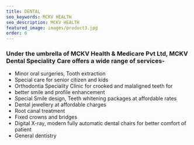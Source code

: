 ```yaml
---
title: DENTAL
seo_keywords: MCKV HEALTH
seo_description: MCKV HEALTH
featured_image: images/product3.jpg
order: 6
---
```


### Under the umbrella of MCKV Health & Medicare Pvt Ltd, MCKV Dental Speciality Care offers a wide range of services-

<ul>
<li>Minor oral surgeries, Tooth extraction</li>
<li>Special care for senior citizen and kids</li>
<li>Orthodontia Speciality Clinic for crooked and malaligned teeth for </li>
<li>better smile and profile enhancement</li>
<li>Special Smile design, Teeth whitening packages at affordable rates</li>
<li>Dental jewellery at affordable charges</li>
<li>Root canal treatment</li>
<li>Fixed crowns and bridges</li>
<li>Digital X-ray, modern fully automatic dental chairs for better comfort of patient</li>
<li>General dentistry</li>
</ul>
